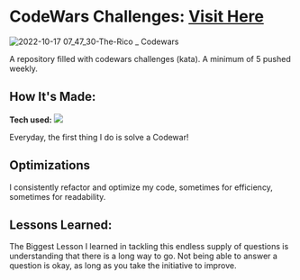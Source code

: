 # CodeWars Challenges: <a target="_blank" href="https://www.codewars.com/users/The-Rico" >Visit Here</a> 

![2022-10-17 07_47_30-The-Rico _ Codewars](https://user-images.githubusercontent.com/97664519/196062120-b0af803c-f821-4839-a3a3-2ea66863907b.png)


A repository filled with codewars challenges (kata). A minimum of 5 pushed weekly.

## How It's Made:

**Tech used:** <img src="https://img.shields.io/static/v1?label=|&message=JAVASCRIPT&color=3c7f5d&style=plastic&logo=javascript"/>

Everyday, the first thing I do is solve a Codewar! 

## Optimizations

I consistently refactor and optimize my code, sometimes for efficiency, sometimes for readability. 

## Lessons Learned:

The Biggest Lesson I learned in tackling this endless supply of questions is understanding that there is a long way to go. Not being able to answer a question is okay, as long as you take the initiative to improve.
